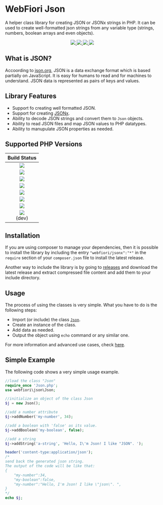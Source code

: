 # WebFiori Json

A helper class library for creating JSON or JSONx strings in PHP. It can be used to create well-formatted json strings from any variable type (strings, numbers, boolean arrays and even objects).

<p align="center">
  <a target="_blank" href="https://github.com/WebFiori/json/actions/workflows/php81.yml">
    <img src="https://github.com/WebFiori/json/workflows/Build%20PHP%208.1/badge.svg?branch=master">
  </a>
  <a href="https://codecov.io/gh/WebFiori/json">
    <img src="https://codecov.io/gh/WebFiori/json/branch/master/graph/badge.svg" />
  </a>
  <a href="https://sonarcloud.io/dashboard?id=WebFiori_json">
      <img src="https://sonarcloud.io/api/project_badges/measure?project=WebFiori_json&metric=alert_status" />
  </a>
  <a href="https://packagist.org/packages/webfiori/jsonx">
    <img src="https://img.shields.io/packagist/dt/webfiori/jsonx?color=light-green">
  </a>
</p>

## What is JSON?

Accoording to [json.org](https://www.json.org/json-en.html), JSON is a data exchange format which is based partially on JavaScript. It is easy for humans to read and for machines to understand. JSON data is represented as pairs of keys and values.

## Library Features
* Support fo creating well formatted JSON.
* Support for creating [JSONx](https://www.ibm.com/docs/en/datapower-gateways/10.0.1?topic=20-jsonx).
* Ability to decode JSON strings and convert them to `Json` objects.
* Ability to read JSON files and map JSON values to PHP datatypes.
* Ability to manupulate JSON properties as needed.

## Supported PHP Versions
| Build Status |
|:-----------:|
|<a target="_blank" href="https://github.com/WebFiori/json/actions/workflows/php70.yml"><img src="https://github.com/WebFiori/json/workflows/Build%20PHP%207.0/badge.svg?branch=master"></a>|
|<a target="_blank" href="https://github.com/WebFiori/json/actions/workflows/php71.yml"><img src="https://github.com/WebFiori/json/workflows/Build%20PHP%207.1/badge.svg?branch=master"></a>|
|<a target="_blank" href="https://github.com/WebFiori/json/actions/workflows/php72.yml"><img src="https://github.com/WebFiori/json/workflows/Build%20PHP%207.2/badge.svg?branch=master"></a>|
|<a target="_blank" href="https://github.com/WebFiori/json/actions/workflows/php73.yml"><img src="https://github.com/WebFiori/json/workflows/Build%20PHP%207.3/badge.svg?branch=master"></a>|
|<a target="_blank" href="https://github.com/WebFiori/json/actions/workflows/php74.yml"><img src="https://github.com/WebFiori/json/workflows/Build%20PHP%207.4/badge.svg?branch=master"></a>|
|<a target="_blank" href="https://github.com/WebFiori/json/actions/workflows/php80.yml"><img src="https://github.com/WebFiori/json/workflows/Build%20PHP%208.0/badge.svg?branch=master"></a>|
|<a target="_blank" href="https://github.com/WebFiori/json/actions/workflows/php81.yml"><img src="https://github.com/WebFiori/json/workflows/Build%20PHP%208.1/badge.svg?branch=master"></a>|
|<a target="_blank" href="https://github.com/WebFiori/json/actions/workflows/php82.yml"><img src="https://github.com/WebFiori/json/workflows/Build%20PHP%208.2/badge.svg?branch=dev"></a><br>(dev)|

## Installation
If you are using composer to manage your dependencies, then it is possible to install the library by including the entry `"webfiori/jsonx":"*"` in the `require` section of your `composer.json` file to install the latest release. 

Another way to include the library is by going to [releases](https://github.com/WebFiori/json/releases) and download the latest release and extract compressed file content and add them to your include directory.

## Usage
The process of using the classes is very simple. What you have to do is the following steps:

  * Import (or include) the class [`Json`](https://github.com/WebFiori/json/blob/master/webfiori/json/Json.php).
  * Create an instance of the class.
  * Add data as needed.
  * Output the object using `echo` command or any similar one.

For more information and advanced use cases, check [here](https://webfiori.com/learn/webfiori-json).

## Simple Example
The following code shows a very simple usage example.

```php
//load the class "Json"
require_once 'Json.php';
use webfiori\json\Json;

//initialize an object of the class Json
$j = new Json();

//add a number attribute
$j->addNumber('my-number', 34);

//add a boolean with 'false' as its value. 
$j->addBoolean('my-boolean', false);

//add a string
$j->addString('a-string', 'Hello, I\'m Json! I like "JSON". ');

header('content-type:application/json');
/*
send back the generated json string.
The output of the code will be like that:
{
    "my-number":34,
    "my-boolean":false,
    "my-number":"Hello, I'm Json! I like \"json\". ",
}
*/
echo $j;
```


